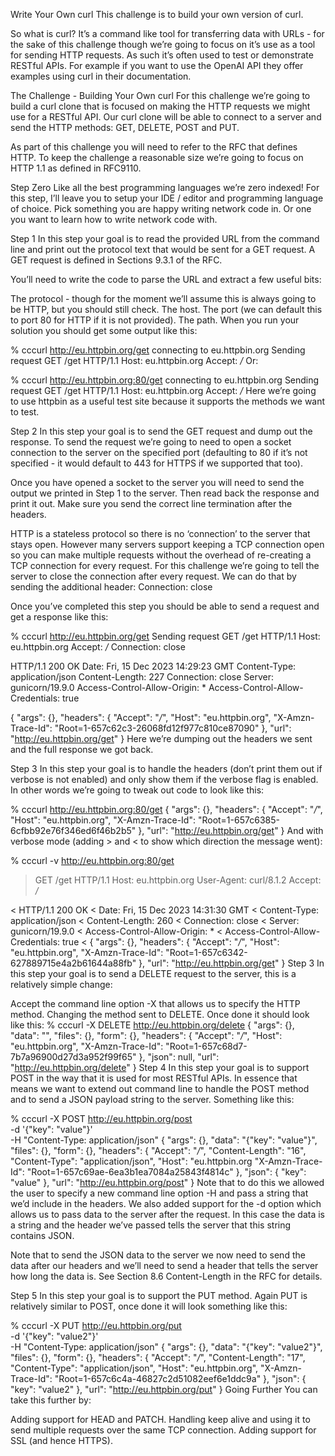 Write Your Own curl
This challenge is to build your own version of curl.

So what is curl? It’s a command like tool for transferring data with URLs - for the sake of this challenge though we’re going to focus on it’s use as a tool for sending HTTP requests. As such it’s often used to test or demonstrate RESTful APIs. For example if you want to use the OpenAI API they offer examples using curl in their documentation.

The Challenge - Building Your Own curl
For this challenge we’re going to build a curl clone that is focused on making the HTTP requests we might use for a RESTful API. Our curl clone will be able to connect to a server and send the HTTP methods: GET, DELETE, POST and PUT.

As part of this challenge you will need to refer to the RFC that defines HTTP. To keep the challenge a reasonable size we’re going to focus on HTTP 1.1 as defined in RFC9110.

Step Zero
Like all the best programming languages we’re zero indexed! For this step, I’ll leave you to setup your IDE / editor and programming language of choice. Pick something you are happy writing network code in. Or one you want to learn how to write network code with.

Step 1
In this step your goal is to read the provided URL from the command line and print out the protocol text that would be sent for a GET request. A GET request is defined in Sections 9.3.1 of the RFC.

You’ll need to write the code to parse the URL and extract a few useful bits:

The protocol - though for the moment we’ll assume this is always going to be HTTP, but you should still check.
The host.
The port (we can default this to port 80 for HTTP if it is not provided).
The path.
When you run your solution you should get some output like this:

% cccurl http://eu.httpbin.org/get
connecting to eu.httpbin.org
Sending request GET /get HTTP/1.1
Host: eu.httpbin.org
Accept: */*
Or:

% cccurl http://eu.httpbin.org:80/get
connecting to eu.httpbin.org
Sending request GET /get HTTP/1.1
Host: eu.httpbin.org
Accept: */*
Here we’re going to use httpbin as a useful test site because it supports the methods we want to test.

Step 2
In this step your goal is to send the GET request and dump out the response. To send the request we’re going to need to open a socket connection to the server on the specified port (defaulting to 80 if it’s not specified - it would default to 443 for HTTPS if we supported that too).

Once you have opened a socket to the server you will need to send the output we printed in Step 1 to the server. Then read back the response and print it out. Make sure you send the correct line termination after the headers.

HTTP is a stateless protocol so there is no ‘connection’ to the server that stays open. However many servers support keeping a TCP connection open so you can make multiple requests without the overhead of re-creating a TCP connection for every request. For this challenge we’re going to tell the server to close the connection after every request. We can do that by sending the additional header: Connection: close

Once you’ve completed this step you should be able to send a request and get a response like this:

% cccurl http://eu.httpbin.org/get
Sending request GET /get HTTP/1.1
Host: eu.httpbin.org
Accept: */*
Connection: close

HTTP/1.1 200 OK
Date: Fri, 15 Dec 2023 14:29:23 GMT
Content-Type: application/json
Content-Length: 227
Connection: close
Server: gunicorn/19.9.0
Access-Control-Allow-Origin: *
Access-Control-Allow-Credentials: true

{
  "args": {},
  "headers": {
    "Accept": "*/*",
    "Host": "eu.httpbin.org",
    "X-Amzn-Trace-Id": "Root=1-657c62c3-26068fd12f977c810ce87090"
  },
  "url": "http://eu.httpbin.org/get"
}
Here we’re dumping out the headers we sent and the full response we got back.

Step 3
In this step your goal is to handle the headers (don’t print them out if verbose is not enabled) and only show them if the verbose flag is enabled. In other words we’re going to tweak out code to look like this:

% cccurl http://eu.httpbin.org:80/get
{
  "args": {},
  "headers": {
    "Accept": "*/*",
    "Host": "eu.httpbin.org",
    "X-Amzn-Trace-Id": "Root=1-657c6385-6cfbb92e76f346ed6f46b2b5"
  },
  "url": "http://eu.httpbin.org/get"
}
And with verbose mode (adding > and < to show which direction the message went):

% cccurl -v http://eu.httpbin.org:80/get
> GET /get HTTP/1.1
> Host: eu.httpbin.org
> User-Agent: curl/8.1.2
> Accept: */*
>
< HTTP/1.1 200 OK
< Date: Fri, 15 Dec 2023 14:31:30 GMT
< Content-Type: application/json
< Content-Length: 260
< Connection: close
< Server: gunicorn/19.9.0
< Access-Control-Allow-Origin: *
< Access-Control-Allow-Credentials: true
<
{
  "args": {},
  "headers": {
    "Accept": "*/*",
    "Host": "eu.httpbin.org",
    "X-Amzn-Trace-Id": "Root=1-657c6342-627889715e4a2b61644a88fb"
  },
  "url": "http://eu.httpbin.org/get"
}
Step 3
In this step your goal is to send a DELETE request to the server, this is a relatively simple change:

Accept the command line option -X <method> that allows us to specify the HTTP method.
Changing the method sent to DELETE. Once done it should look like this:
% cccurl -X DELETE http://eu.httpbin.org/delete
{
  "args": {},
  "data": "",
  "files": {},
  "form": {},
  "headers": {
    "Accept": "*/*",
    "Host": "eu.httpbin.org",
    "X-Amzn-Trace-Id": "Root=1-657c68d7-7b7a96900d27d3a952f99f65"
  },
  "json": null,
  "url": "http://eu.httpbin.org/delete"
}
Step 4
In this step your goal is to support POST in the way that it is used for most RESTful APIs. In essence that means we want to extend out command line to handle the POST method and to send a JSON payload string to the server. Something like this:

% cccurl -X POST http://eu.httpbin.org/post \
-d '{"key": "value"}' \
-H "Content-Type: application/json"
{
  "args": {},
  "data": "{\"key\": \"value\"}",
  "files": {},
  "form": {},
  "headers": {
    "Accept": "*/*",
    "Content-Length": "16",
    "Content-Type": "application/json",
    "Host": "eu.httpbin.org
    "X-Amzn-Trace-Id": "Root=1-657c69ae-6ea3b1ea7084a25843f4814c"
  },
  "json": {
    "key": "value"
  },
  "url": "http://eu.httpbin.org/post"
}
Note that to do this we allowed the user to specify a new command line option -H and pass a string that we’d include in the headers. We also added support for the -d option which allows us to pass data to the server after the request. In this case the data is a string and the header we’ve passed tells the server that this string contains JSON.

Note that to send the JSON data to the server we now need to send the data after our headers and we’ll need to send a header that tells the server how long the data is. See Section 8.6 Content-Length in the RFC for details.

Step 5
In this step your goal is to support the PUT method. Again PUT is relatively similar to POST, once done it will look something like this:

% cccurl -X PUT http://eu.httpbin.org/put \
-d '{"key": "value2"}' \
-H "Content-Type: application/json"
{
  "args": {},
  "data": "{\"key\": \"value2\"}",
  "files": {},
  "form": {},
  "headers": {
    "Accept": "*/*",
    "Content-Length": "17",
    "Content-Type": "application/json",
    "Host": "eu.httpbin.org",
    "X-Amzn-Trace-Id": "Root=1-657c6c4a-46827c2d51082eef6e1ddc9a"
  },
  "json": {
    "key": "value2"
  },
  "url": "http://eu.httpbin.org/put"
}
Going Further
You can take this further by:

Adding support for HEAD and PATCH.
Handling keep alive and using it to send multiple requests over the same TCP connection.
Adding support for SSL (and hence HTTPS).
